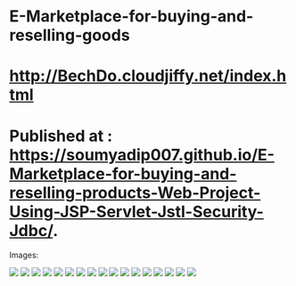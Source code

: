 # E-Marketplace-for-buying-and-reselling-goods
# http://BechDo.cloudjiffy.net/index.html
# Published at : https://soumyadip007.github.io/E-Marketplace-for-buying-and-reselling-products-Web-Project-Using-JSP-Servlet-Jstl-Security-Jdbc/.

Images:

<img src="./ Online Classifieds Project (BechDo)/image1/1.png" >
<img src="./ Online Classifieds Project (BechDo)/image1/2.png" >
<img src="./ Online Classifieds Project (BechDo)/image1/3.png" >
<img src="./ Online Classifieds Project (BechDo)/image1/4.png" >
<img src="./ Online Classifieds Project (BechDo)/image1/5.png" >
<img src="./ Online Classifieds Project (BechDo)/image1/6.png" >
<img src="./ Online Classifieds Project (BechDo)/image1/7.png" >
<img src="./ Online Classifieds Project (BechDo)/image1/8.png" >
<img src="./ Online Classifieds Project (BechDo)/image1/9.png" >
<img src="./ Online Classifieds Project (BechDo)/image1/10.png" >
<img src="./ Online Classifieds Project (BechDo)/image1/11.png" >
<img src="./ Online Classifieds Project (BechDo)/image1/12.png" >
<img src="./ Online Classifieds Project (BechDo)/image1/13.png" >
<img src="./ Online Classifieds Project (BechDo)/image1/14.png" >
<img src="./ Online Classifieds Project (BechDo)/image1/15.png" >
<img src="./ Online Classifieds Project (BechDo)/image1/16.png" >
<img src="./ Online Classifieds Project (BechDo)/image1/17.png" >
